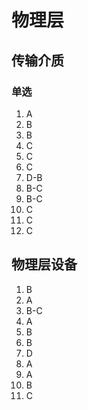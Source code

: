 # 物理层
## 传输介质
### 单选
1. A
2. B
3. B
4. C
5. C
6. C
7. D-B
8. B-C
9. B-C
10. C
11. C
12. C

## 物理层设备
1. B
2. A
3. B-C
4. A
5. B
6. B
7. D
8. A
9. A
10. B
11. C
